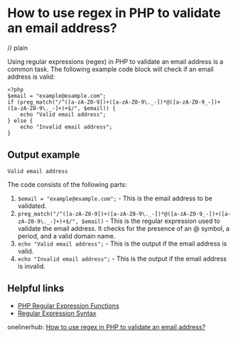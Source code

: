 # How to use regex in PHP to validate an email address?
// plain

Using regular expressions (regex) in PHP to validate an email address is a common task. The following example code block will check if an email address is valid:

```
<?php
$email = "example@example.com";
if (preg_match("/^([a-zA-Z0-9])+([a-zA-Z0-9\._-])*@([a-zA-Z0-9_-])+([a-zA-Z0-9\._-]+)+$/", $email)) {
    echo "Valid email address";
} else {
    echo "Invalid email address";
}
```

## Output example

```
Valid email address
```

The code consists of the following parts:

1. `$email = "example@example.com";` - This is the email address to be validated.
2. `preg_match("/^([a-zA-Z0-9])+([a-zA-Z0-9\._-])*@([a-zA-Z0-9_-])+([a-zA-Z0-9\._-]+)+$/", $email)` - This is the regular expression used to validate the email address. It checks for the presence of an @ symbol, a period, and a valid domain name.
3. `echo "Valid email address";` - This is the output if the email address is valid.
4. `echo "Invalid email address";` - This is the output if the email address is invalid.

## Helpful links

- [PHP Regular Expression Functions](https://www.w3schools.com/php/php_ref_pcre.asp)
- [Regular Expression Syntax](https://www.regular-expressions.info/refquick.html)

onelinerhub: [How to use regex in PHP to validate an email address?](https://onelinerhub.com/php-regex/how-to-use-regex-in-php-to-validate-an-email-address)